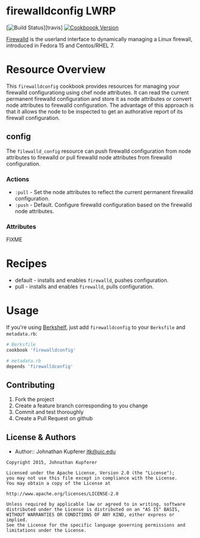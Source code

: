 firewalldconfig LWRP
====================
[![Build Status](https://travis-ci.org/...fixme...)][travis]
[![Cookboook Version](https://...fixme...)][cookbook]

[travis]: https://travis-ci.org/...fixme...
[cookbook]: https://supermarket.chef.io/cookbooks/firewalldconfig

[Firewalld](https://fedoraproject.org/wiki/FirewallD) is the userland interface to dynamically managing a Linux firewall, introduced in Fedora 15 and Centos/RHEL 7.

# Resource Overview

This `firewalldconfig` cookbook provides resources for managing your firewalld configurationg using chef node attributes. It can read the current permanent firewalld configuration and store it as node attributes or convert node attributes to firewalld configuration. The advantage of this approach is that it allows the node to be inspected to get an authorative report of its firewall configuration.

## config

The `filewalld_config` resource can push firewalld configuration from node attributes to firewalld or pull firewalld node attributes from firewalld configuration.

### Actions

* `:pull` - Set the node attributes to reflect the current permanent firewalld configuration.
* `:push` - Default. Configure firewalld configuration based on the firewalld node attributes.

### Attributes

FIXME

# Recipes

* default - installs and enables `firewalld`, pushes configuration.
* pull - installs and enables `firewalld`, pulls configuration.

# Usage

If you're using [Berkshelf](http://berkshelf.com/), just add `firewalldconfig` to your
`Berksfile` and `metadata.rb`:

```ruby
# Berksfile
cookbook 'firewalldconfig'

# metadata.rb
depends 'firewalldconfig'
```

Contributing
------------
1. Fork the project
2. Create a feature branch corresponding to you change
3. Commit and test thoroughly
4. Create a Pull Request on github


License & Authors
-----------------
- Author:: Johnathan Kupferer <jtk@uic.edu>

```text
Copyright 2015, Johnathan Kupferer

Licensed under the Apache License, Version 2.0 (the "License");
you may not use this file except in compliance with the License.
You may obtain a copy of the License at

http://www.apache.org/licenses/LICENSE-2.0

Unless required by applicable law or agreed to in writing, software
distributed under the License is distributed on an "AS IS" BASIS,
WITHOUT WARRANTIES OR CONDITIONS OF ANY KIND, either express or implied.
See the License for the specific language governing permissions and
limitations under the License.
```
